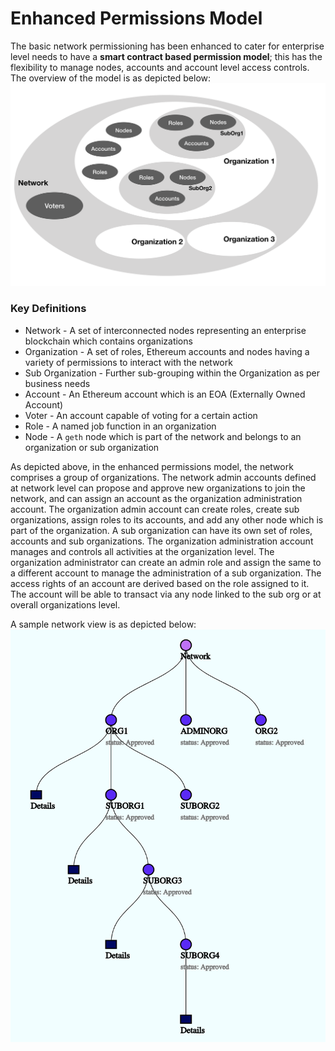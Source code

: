 # Enhanced Permissions Model
The basic network permissioning has been enhanced to cater for enterprise level needs to have a **smart contract based permission model**; this has the flexibility to manage nodes, accounts and account level access controls. The overview of the model is as depicted below:
![permissions mode](./images/PermissionsModel.png)  
### Key Definitions
* Network - A set of interconnected nodes representing an enterprise blockchain which contains organizations
* Organization - A set of roles, Ethereum accounts and nodes having a variety of permissions to interact with the network
* Sub Organization - Further sub-grouping within the Organization as per business needs
* Account - An Ethereum account which is an EOA (Externally Owned Account)
* Voter - An account capable of voting for a certain action
* Role - A named job function in an organization
* Node - A `geth` node which is part of the network and belongs to an organization or sub organization

As depicted above, in the enhanced permissions model, the network comprises a group of organizations. The network admin accounts defined at network level can propose and approve new organizations to join the network, and can assign an account as the organization administration account. The organization admin account can create roles, create sub organizations, assign roles to its accounts, and add any other node which is part of the organization. A sub organization can have its own set of roles, accounts and sub organizations. The organization administration account manages and controls all activities at the organization level. The organization administrator can create an admin role and assign the same to a different account to manage the administration of a sub organization. The access rights of an account are derived based on the role assigned to it. The account will be able to transact via any node linked to the sub org or at overall organizations level.  

A sample network view is as depicted below:
![sample mode](./images/sampleNetwork.png)
